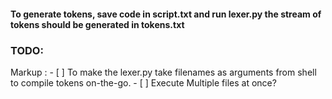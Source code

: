 #### To generate tokens, save code in script.txt and run lexer.py the stream of tokens should be generated in tokens.txt


### TODO:

Markup : - [ ] To make the lexer.py take filenames as arguments from shell to compile tokens on-the-go. 
         - [ ] Execute Multiple files at once?

  
